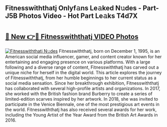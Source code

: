 ## Fitnesswiththatj Onlyf𝚊ns Le𝚊ked N𝚞des - Part-J5B Photos Video - Hot Part Le𝚊ks T4d7X

# <h2><a href="http://ac37043.deff.icu/?id=Fitnesswiththatj">🔗 New 👉🔴 Fitnesswiththatj VIDEO Photos</a></h2>

[![Fitnesswiththatj N𝚞des](https://i.imgur.com/rIISA9y.gif)](http://ac37043.deff.icu/?id=Fitnesswiththatj)
Fitnesswiththatj, born on December 1, 1995, is an American social media influencer, gamer, and content creator known for her entertaining and engaging presence on various platforms. With a large following and a diverse range of content, Fitnesswiththatj has carved out a unique niche for herself in the digital world. This article explores the journey of Fitnesswiththatj, from her humble beginnings to her current status as a social media sensation. Since her breakthrough exhibition, Fitnesswiththatj has collaborated with several high-profile artists and organizations. In 2017, she worked with the British fashion brand Burberry to create a series of limited-edition scarves inspired by her artwork. In 2018, she was invited to participate in the Venice Biennale, one of the most prestigious art events in the world. Fitnesswiththatj has also received several awards for her work, including the Young Artist of the Year Award from the British Art Awards in 2016.
